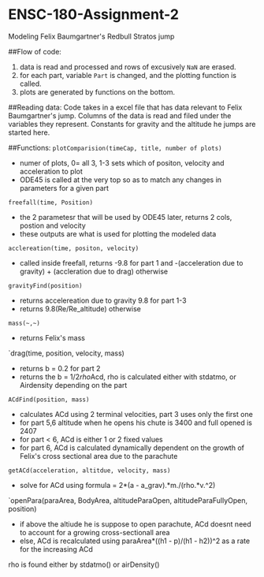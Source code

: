 # ENSC-180-Assignment-2
Modeling Felix Baumgartner's Redbull Stratos jump

##Flow of code:
1. data is read and processed and rows of excusively `NaN` are erased.
2. for each part, variable `Part` is changed, and the plotting function is called.
3. plots are generated by functions on the bottom.

##Reading data:
Code takes in a excel file that has data relevant to Felix Baumgartner's jump. Columns of the data is read and filed under
the variables they represent. Constants for gravity and the altitude he jumps are started here. 

##Functions:
`plotComparision(timeCap, title, number of plots)` 
- numer of plots, 0= all 3, 1-3 sets which of positon, velocity and acceleration to plot
- ODE45 is called at the very top so as to match any changes in parameters for a given part 

`freefall(time, Position)`
- the 2 parametesr that will be used by ODE45 later, returns 2 cols, postion and velocity
- these outputs are what is used for plotting the modeled data

`acclereation(time, positon, velocity)`
- called inside freefall, returns -9.8 for part 1 and -(acceleration due to gravity) + (accleration due to drag) otherwise

`gravityFind(position)`
- returns accelereation due to gravity 9.8 for part 1-3
- returns 9.8(Re/Re_altitude) otherwise 

`mass(~,~)`
- returns Felix's mass

`drag(time, position, velocity, mass)
- returns b = 0.2 for part 2
- returns the b = 1/2*rho*Acd, rho is calculated either with stdatmo, or Airdensity depending on the part 

`ACdFind(position, mass)`
- calculates ACd using 2 terminal velocities, part 3 uses only the first one
- for part 5,6 altitude when he opens his chute is 3400 and full opened is 2407
- for part < 6, ACd is either 1 or 2 fixed values 
- for part 6, ACd is calculated dynamically dependent on the growth of Felix's cross sectional area due to the parachute

`getACd(acceleration, altitdue, velocity, mass)`
- solve for ACd using formula =  2*(a - a_grav).*m./(rho.*v.^2)

`openPara(paraArea, BodyArea, altitudeParaOpen, altitudeParaFullyOpen, position)
- if above the altiude he is suppose to open parachute, ACd doesnt need to account for a growing cross-sectionall area
- else, ACd is recalculated using paraArea*((h1 - p)/(h1 - h2))^2 as a rate for the increasing ACd

rho is found either by stdatmo() or airDensity()
